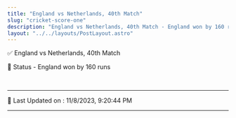```yaml
---
title: "England vs Netherlands, 40th Match"
slug: "cricket-score-one"
description: "England vs Netherlands, 40th Match - England won by 160 runs."
layout: "../../layouts/PostLayout.astro"
--- 
```


✅ England vs Netherlands, 40th Match

📑 Status - England won by 160 runs

<br />

***

📝 Last Updated on : 11/8/2023, 9:20:44 PM

***

